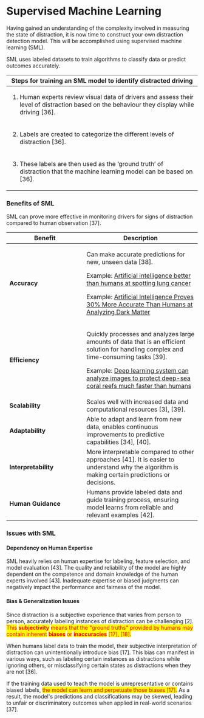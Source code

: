 # Supervised Machine Learning

Having gained an understanding of the complexity involved in measuring the state of distraction, it is now time to construct your own distraction detection model. This will be accomplished using supervised machine learning (SML).

SML uses labeled datasets to train algorithms to classify data or predict outcomes accurately.

| Steps for training an SML model to identify distracted driving                                                                                              |
| ----------------------------------------------------------------------------------------------------------------------------------------------------------- |
| <ol><li>Human experts review visual data of drivers and assess their level of distraction based on the behaviour they display while driving [36].</li></ol> |
| <ol start="2"><li>Labels are created to categorize the different levels of distraction [36].</li></ol>                                                      |
| <ol start="3"><li>These labels are then used as the ‘ground truth’ of distraction that the machine learning model can be based on [36].</li></ol>           |

### Benefits of SML

SML can prove more effective in monitoring drivers for signs of distraction compared to human observation \[37].&#x20;

<table data-header-hidden><thead><tr><th width="187">Benefit</th><th>Description</th></tr></thead><tbody><tr><td><strong>Accuracy</strong></td><td><p>Can make accurate predictions for new, unseen data [38].</p><p> </p><p>Example: <a href="https://www.medicalnewstoday.com/articles/325223">Artificial intelligence better than humans at spotting lung cancer</a></p><p>Example: <a href="https://scitechdaily.com/artificial-intelligence-proves-30-more-accurate-than-humans-at-analyzing-dark-matter/">Artificial Intelligence Proves 30% More Accurate Than Humans at Analyzing Dark Matter</a></p></td></tr><tr><td><strong>Efficiency</strong></td><td><p>Quickly processes and analyzes large amounts of data that is an efficient solution for handling complex and time-consuming tasks [39].</p><p> </p><p>Example: <a href="https://phys.org/news/2023-05-deep-images-deep-sea-coral-reefs.html">Deep learning system can analyze images to protect deep-sea coral reefs much faster than humans</a></p></td></tr><tr><td><strong>Scalability</strong></td><td>Scales well with increased data and computational resources ​[3]​, ​[39]​.</td></tr><tr><td><strong>Adaptability</strong></td><td>Able to adapt and learn from new data, enables continuous improvements to predictive capabilities ​[34]​, ​[40]​.</td></tr><tr><td><strong>Interpretability</strong></td><td>More interpretable compared to other approaches [41]. It is easier to understand why the algorithm is making certain predictions or decisions.</td></tr><tr><td><strong>Human Guidance</strong></td><td>Humans provide labeled data and guide training process, ensuring model learns from reliable and relevant examples [42].</td></tr></tbody></table>

### Issues with SML

#### Dependency on Human Expertise&#x20;

SML heavily relies on human expertise for labeling, feature selection, and model evaluation ​\[43]​. The quality and reliability of the model are highly dependent on the competence and domain knowledge of the human experts involved ​\[43]​. Inadequate expertise or biased judgments can negatively impact the performance and fairness of the model.

#### Bias & Generalization Issues&#x20;

Since distraction is a subjective experience that varies from person to person, accurately labeling instances of distraction can be challenging \[2]. <mark style="color:red;">This</mark> <mark style="color:red;"></mark><mark style="color:red;">**subjectivity**</mark> <mark style="color:red;"></mark><mark style="color:red;">means that the "ground truths" provided by humans may contain inherent</mark> <mark style="color:red;"></mark><mark style="color:red;">**biases**</mark> <mark style="color:red;"></mark><mark style="color:red;">or</mark> <mark style="color:red;"></mark><mark style="color:red;">**inaccuracies**</mark> <mark style="color:red;"></mark><mark style="color:red;">\[17], \[18].</mark>

When humans label data to train the model, their subjective interpretation of distraction can unintentionally introduce bias ​\[17]​. This bias can manifest in various ways, such as labeling certain instances as distractions while ignoring others, or misclassifying certain states as distractions when they are not ​\[36]​.

If the training data used to teach the model is unrepresentative or contains biased labels, <mark style="color:red;">the model can learn and perpetuate those biases \[17].</mark> As a result, the model's predictions and classifications may be skewed, leading to unfair or discriminatory outcomes when applied in real-world scenarios \[37].

